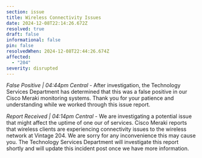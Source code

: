 ```yaml
---
section: issue
title: Wireless Connectivity Issues
date: 2024-12-08T22:14:26.672Z
resolved: true
draft: false
informational: false
pin: false
resolvedWhen: 2024-12-08T22:44:26.674Z
affected:
  - "204"
severity: disrupted
---
```

*False Positive | 04:44pm Central* - After investigation, the Technology Services Department has determined that this was a false positive in our Cisco Meraki monitoring systems. Thank you for your patience and understanding while we worked through this issue report.

*Report Received | 04:14pm Central* - We are investigating a potential issue that might affect the uptime of one our of services. Cisco Meraki reports that wireless clients are experiencing connectivity issues to the wireless network at Vintage 204. We are sorry for any inconvenience this may cause you. The Technology Services Department will investigate this report shortly and will update this incident post once we have more information.